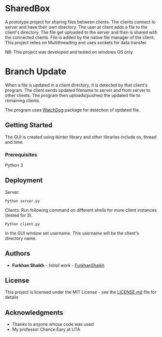 # SharedBox

A prototype project for sharing files between clients. The clients connect to server and have their own directory. The user at client adds a file to the client's directory. The file get uploaded to the server and then is shared with the connected clients. File is added by the native file manager of the client. This project relies on Multithreading and uses sockets for data transfer.

NB: This project was developed and tested on windows OS only.

# Branch Update
When a file is updated in a client directory, it is detected by that client's program. The client sends updated filename to server and from server to other clients. The program then uploads(pushes) the updated file to remaining clients.

The program uses [WatchDog](https://github.com/gorakhargosh/watchdog) package for detection of updated file.

## Getting Started

The GUI is created using tkinter library and other libraries include os, thread and time.

### Prerequisites

Python 3

## Deployment

Server:
```
Python server.py
```

Clients:
Run following command on different shells for more client instances (tested for 3).
```
Python client.py
```
In the GUI window set username. This username will be the client's directory name.


## Authors

* **Furkhan Shaikh** - *Initial work* - [FurkhanShaikh](https://github.com/FurkhanShaikh)

## License

This project is licensed under the MIT License - see the [LICENSE.md](LICENSE.md) file for details

## Acknowledgments

* Thanks to anyone whose code was used
* My professor Chance Eary at UTA


